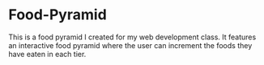 # Food-Pyramid
This is a food pyramid I created for my web development class. It features an interactive food pyramid where the user can increment the foods they have eaten in each tier.
